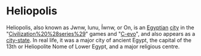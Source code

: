 # Heliopolis

Heliopolis, also known as Jwnw, Iunu, I͗wnw, or On, is an [Egyptian](Egyptian) [city](city) in the "[Civilization%20%28series%29](Civilization)" games and "[C-evo](C-evo)", and also appears as a [city-state](city-state). In real life, it was a major city of ancient Egypt, the capital of the 13th or Heliopolite Nome of Lower Egypt, and a major religious centre.